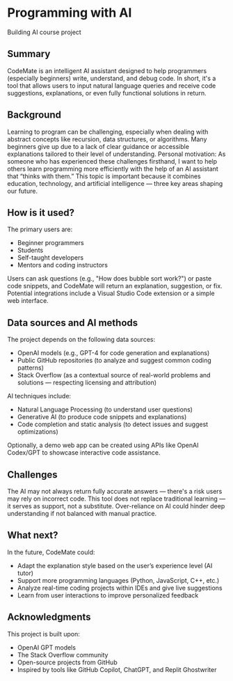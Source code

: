 # Programming with AI
Building AI course project

## Summary

CodeMate is an intelligent AI assistant designed to help programmers (especially beginners) write, understand, and debug code. In short, it's a tool that allows users to input natural language queries and receive code suggestions, explanations, or even fully functional solutions in return.

## Background

Learning to program can be challenging, especially when dealing with abstract concepts like recursion, data structures, or algorithms.
Many beginners give up due to a lack of clear guidance or accessible explanations tailored to their level of understanding.
Personal motivation: As someone who has experienced these challenges firsthand, I want to help others learn programming more efficiently with the help of an AI assistant that “thinks with them.”
This topic is important because it combines education, technology, and artificial intelligence — three key areas shaping our future.


## How is it used?
The primary users are:
- Beginner programmers
- Students
- Self-taught developers
- Mentors and coding instructors

Users can ask questions (e.g., "How does bubble sort work?") or paste code snippets, and CodeMate will return an explanation, suggestion, or fix.
Potential integrations include a Visual Studio Code extension or a simple web interface.

## Data sources and AI methods
The project depends on the following data sources:
- OpenAI models (e.g., GPT-4 for code generation and explanations)
- Public GitHub repositories (to analyze and suggest common coding patterns)
- Stack Overflow (as a contextual source of real-world problems and solutions — respecting licensing and attribution)

AI techniques include:
- Natural Language Processing (to understand user questions)
- Generative AI (to produce code snippets and explanations)
- Code completion and static analysis (to detect issues and suggest optimizations)

Optionally, a demo web app can be created using APIs like OpenAI Codex/GPT to showcase interactive code assistance.

## Challenges
The AI may not always return fully accurate answers — there's a risk users may rely on incorrect code.
This tool does not replace traditional learning — it serves as support, not a substitute.
Over-reliance on AI could hinder deep understanding if not balanced with manual practice.

## What next?
In the future, CodeMate could:
- Adapt the explanation style based on the user’s experience level (AI tutor)
- Support more programming languages (Python, JavaScript, C++, etc.)
- Analyze real-time coding projects within IDEs and give live suggestions
- Learn from user interactions to improve personalized feedback

## Acknowledgments
This project is built upon:
- OpenAI GPT models
- The Stack Overflow community
- Open-source projects from GitHub
- Inspired by tools like GitHub Copilot, ChatGPT, and Replit Ghostwriter
